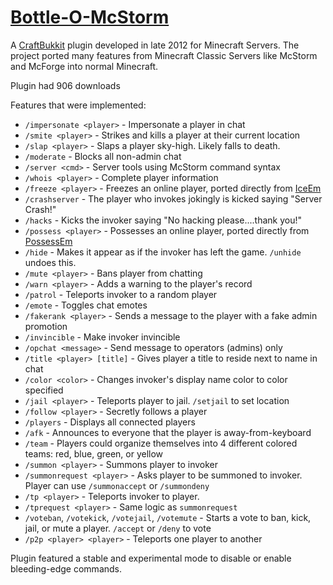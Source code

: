 # [Bottle-O-McStorm](http://web.archive.org/web/20171123075036/https://dev.bukkit.org/projects/bottle-o-mcstorm)

A [CraftBukkit](https://bukkit.org/) plugin developed in late 2012 for Minecraft Servers. 
The project ported many features from Minecraft Classic Servers like McStorm
and McForge into normal Minecraft.

Plugin had 906 downloads

Features that were implemented:
- `/impersonate <player>` - Impersonate a player in chat
- `/smite <player>` - Strikes and kills a player at their current location
- `/slap <player>` - Slaps a player sky-high. Likely falls to death.
- `/moderate` - Blocks all non-admin chat
- `/server <cmd>` - Server tools using McStorm command syntax
- `/whois <player>` - Complete player information
- `/freeze <player>` - Freezes an online player, ported directly from [IceEm](https://github.com/kevinpthorne/IceEm)
- `/crashserver` - The player who invokes jokingly is kicked saying "Server Crash!"
- `/hacks` - Kicks the invoker saying "No hacking please....thank you!"
- `/possess <player>` - Possesses an online player, ported directly from [PossessEm](https://github.com/kevinpthorne/PossessEm)
- `/hide` - Makes it appear as if the invoker has left the game. `/unhide` undoes this.
- `/mute <player>` - Bans player from chatting
- `/warn <player>` - Adds a warning to the player's record
- `/patrol` - Teleports invoker to a random player
- `/emote` - Toggles chat emotes
- `/fakerank <player>` - Sends a message to the player with a fake admin promotion
- `/invincible` - Make invoker invincible
- `/opchat <message>` - Send message to operators (admins) only
- `/title <player> [title]` - Gives player a title to reside next to name in chat
- `/color <color>` - Changes invoker's display name color to color specified
- `/jail <player>` - Teleports player to jail. `/setjail` to set location
- `/follow <player>` - Secretly follows a player
- `/players` - Displays all connected players
- `/afk` - Announces to everyone that the player is away-from-keyboard
- `/team` - Players could organize themselves into 4 different colored teams: red, blue, green, or yellow
- `/summon <player>` - Summons player to invoker
- `/summonrequest <player>` - Asks player to be summoned to invoker. Player can use `/summonaccept` or `/summondeny`
- `/tp <player>` - Teleports invoker to player.
- `/tprequest <player>` - Same logic as `summonrequest`
- `/voteban`, `/votekick`, `/votejail`, `/votemute` - Starts a vote to ban, kick, jail, or mute a player. `/accept` or `/deny` to vote
- `/p2p <player> <player>` - Teleports one player to another

Plugin featured a stable and experimental mode to disable or enable bleeding-edge commands.
